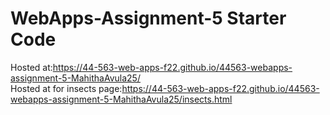 # WebApps-Assignment-5 Starter Code
Hosted at:https://44-563-web-apps-f22.github.io/44563-webapps-assignment-5-MahithaAvula25/<br>
Hosted at for insects page:https://44-563-web-apps-f22.github.io/44563-webapps-assignment-5-MahithaAvula25/insects.html
